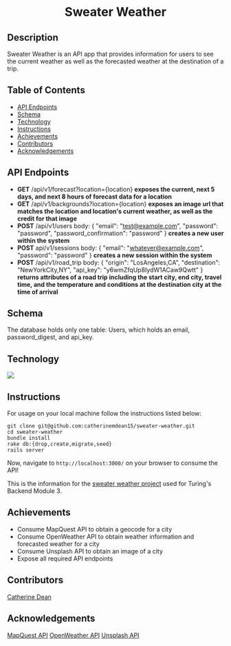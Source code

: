 # <div align="center">  Sweater Weather

## Description
 Sweater Weather is an API app that provides information for users to see the current weather as well as the forecasted weather at the destination of a trip.
 
## Table of Contents
- [API Endpoints](#api-endpoints)
- [Schema](#schema)
- [Technology](#technology)
- [Instructions](#instructions)
- [Achievements](#achievements)
- [Contributors](#contributors)
- [Acknowledgements](#acknowledgements)

## API Endpoints
* **GET** /api/v1/forecast?location={location} **exposes the current, next 5 days, and next 8 hours of forecast data for a location**
* **GET** /api/v1/backgrounds?location={location} **exposes an image url that matches the location and location's current weather, as well as the credit for that image**
* **POST** /api/v1/users body: {
          "email": "test@example.com",
          "password": "password",
          "password_confirmation": "password"
        } **creates a new user within the system**
* **POST** api/v1/sessions body: {
  "email": "whatever@example.com",
  "password": "password"
} **creates a new session within the system**
* **POST** /api/v1/road_trip body: {
  "origin": "LosAngeles,CA",
  "destination": "NewYorkCity,NY",
  "api_key": "y6wmZfqUp8IydW1ACaw9Qwtt"
} **returns attributes of a road trip including the start city, end city, travel time, and the temperature and conditions at the destination city at the time of arrival**


## Schema
The database holds only one table: Users, which holds an email, password_digest, and api_key.

## Technology
   ![](https://img.shields.io/badge/Rails-5.2.4-informational?style=flat&logo=<LOGO_NAME>&logoColor=white&color=2bbc8a)  

## Instructions
For usage on your local machine follow the instructions listed below:
```
git clone git@github.com:catherinemdean15/sweater-weather.git
cd sweater-weather
bundle install
rake db:{drop,create,migrate,seed}
rails server
```
Now, navigate to `http://localhost:3000/` on your browser to consume the API!

This is the information for the [sweater weather project](https://backend.turing.io/module3/projects/sweater_weather/) used for Turing's Backend Module 3.

## Achievements
- Consume MapQuest API to obtain a geocode for a city
- Consume OpenWeather API to obtain weather information and forecasted weather for a city
- Consume Unsplash API to obtain an image of a city
- Expose all required API endpoints

## Contributors 
[Catherine Dean](https://github.com/catherinemdean15)


## Acknowledgements
[MapQuest API](https://developer.mapquest.com/documentation/geocoding-api/address/get/)
[OpenWeather API](https://openweathermap.org/api/one-call-api)
[Unsplash API](https://unsplash.com/developers)
